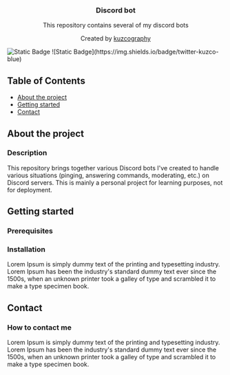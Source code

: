 <div align="center">
    <h3 align="center">Discord bot</h3>
    <p align="center">
        This repository contains several of my discord bots
        <br />
    </p>
    <p align="center">
        Created by <a href="https://github.com/kuzcography">kuzcography</a>
        <br />  
    </p>
</div>
<img alt="Static Badge" src="https://img.shields.io/badge/twitter-kuzco-kuzco?link=https%3A%2F%2Fx.com%2Fkuzcography">
![Static Badge](https://img.shields.io/badge/twitter-kuzco-blue)


## Table of Contents

- [About the project](#about-the-project)
- [Getting started](#getting-started)
- [Contact](#contact)

## About the project

### Description

This repository brings together various Discord bots I've created to handle various situations (pinging, answering commands, moderating, etc.) on Discord servers. This is mainly a personal project for learning purposes, not for deployment.

## Getting started

### Prerequisites



### Installation

Lorem Ipsum is simply dummy text of the printing and typesetting industry. Lorem Ipsum has been the industry's standard dummy text ever since the 1500s, when an unknown printer took a galley of type and scrambled it to make a type specimen book.

## Contact

### How to contact me

Lorem Ipsum is simply dummy text of the printing and typesetting industry. Lorem Ipsum has been the industry's standard dummy text ever since the 1500s, when an unknown printer took a galley of type and scrambled it to make a type specimen book.